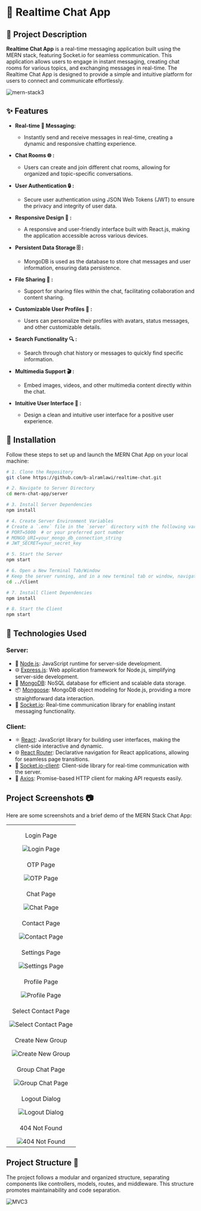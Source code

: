 # 💬 Realtime Chat App

## 🚀 Project Description

**Realtime Chat App** is a real-time messaging application built using the MERN stack, featuring Socket.io for seamless communication. This application allows users to engage in instant messaging, creating chat rooms for various topics, and exchanging messages in real-time. The Realtime Chat App is designed to provide a simple and intuitive platform for users to connect and communicate effortlessly.

![mern-stack3](https://github.com/b-alramlawi/realtime-chat/assets/63581864/bfdac413-92b2-4b82-a5df-a4cfb80a429a)

## ✨ Features

- **Real-time 🚀 Messaging:**
  - Instantly send and receive messages in real-time, creating a dynamic and responsive chatting experience.

- **Chat Rooms 🌐 :**
  - Users can create and join different chat rooms, allowing for organized and topic-specific conversations.

- **User Authentication 🔒 :**
  - Secure user authentication using JSON Web Tokens (JWT) to ensure the privacy and integrity of user data.

- **Responsive Design 📱 :**
  - A responsive and user-friendly interface built with React.js, making the application accessible across various devices.

- **Persistent Data Storage 🗄️ :**
  - MongoDB is used as the database to store chat messages and user information, ensuring data persistence.

- **File Sharing 📎 :**
  - Support for sharing files within the chat, facilitating collaboration and content sharing.

- **Customizable User Profiles 🎨 :**
  - Users can personalize their profiles with avatars, status messages, and other customizable details.

- **Search Functionality 🔍 :**
  - Search through chat history or messages to quickly find specific information.

- **Multimedia Support 🎬 :**
  - Embed images, videos, and other multimedia content directly within the chat.

- **Intuitive User Interface 🎨 :**
  - Design a clean and intuitive user interface for a positive user experience.


## 🚀 Installation

Follow these steps to set up and launch the MERN Chat App on your local machine:
```bash
# 1. Clone the Repository
git clone https://github.com/b-alramlawi/realtime-chat.git

# 2. Navigate to Server Directory
cd mern-chat-app/server

# 3. Install Server Dependencies
npm install

# 4. Create Server Environment Variables
# Create a `.env` file in the `server` directory with the following variables:
# PORT=5000  # or your preferred port number
# MONGO_URI=your_mongo_db_connection_string
# JWT_SECRET=your_secret_key

# 5. Start the Server
npm start

# 6. Open a New Terminal Tab/Window
# Keep the server running, and in a new terminal tab or window, navigate to the client directory:
cd ../client

# 7. Install Client Dependencies
npm install

# 8. Start the Client
npm start
```

## 🚀 Technologies Used

### Server:
- 🚀 [Node.js](https://nodejs.org/): JavaScript runtime for server-side development.
- 🌐 [Express.js](https://expressjs.com/): Web application framework for Node.js, simplifying server-side development.
- 🍃 [MongoDB](https://www.mongodb.com/): NoSQL database for efficient and scalable data storage.
- 📦 [Mongoose](https://mongoosejs.com/): MongoDB object modeling for Node.js, providing a more straightforward data interaction.
- 🔗 [Socket.io](https://socket.io/): Real-time communication library for enabling instant messaging functionality.

### Client:
- ⚛️ [React](https://reactjs.org/): JavaScript library for building user interfaces, making the client-side interactive and dynamic.
- 🌐 [React Router](https://reactrouter.com/): Declarative navigation for React applications, allowing for seamless page transitions.
- 🔗 [Socket.io-client](https://socket.io/docs/v4/client-api/): Client-side library for real-time communication with the server.
- 📡 [Axios](https://axios-http.com/): Promise-based HTTP client for making API requests easily.

## Project Screenshots 📷

Here are some screenshots and a brief demo of the MERN Stack Chat App:

<table class="full-width">
  <tr>
    <td align="center">
      <p class="screenshot-title">Login Page</p>
      <img src="./screenshots/login-page.png" alt="Login Page">
    </td>
  </tr>
  <tr>
    <td align="center">
      <p class="screenshot-title">OTP Page</p>
      <img src="./screenshots/otp-page.png" alt="OTP Page">
    </td>
  </tr>
  <tr>
    <td align="center">
      <p class="screenshot-title">Chat Page</p>
      <img src="./screenshots/chat-page.png" alt="Chat Page">
    </td>
  </tr>
  <tr>
    <td align="center">
      <p class="screenshot-title">Contact Page</p>
      <img src="./screenshots/contact-page.png" alt="Contact Page">
    </td>
  </tr>
  <tr>
    <td align="center">
      <p class="screenshot-title">Settings Page</p>
      <img src="./screenshots/settings-page.png" alt="Settings Page">
    </td>
  </tr>
  <tr>
    <td align="center">
      <p class="screenshot-title">Profile Page</p>
      <img src="./screenshots/profile-page.png" alt="Profile Page">
    </td>
  </tr>
  <tr>
    <td align="center">
      <p class="screenshot-title">Select Contact Page</p>
      <img src="./screenshots/select-contact-page.png" alt="Select Contact Page">
    </td>
  </tr>
  <tr>
    <td align="center">
      <p class="screenshot-title">Create New Group</p>
      <img src="./screenshots/create-new-group.png" alt="Create New Group">
    </td>
  </tr>
  <tr>
    <td align="center">
      <p class="screenshot-title">Group Chat Page</p>
      <img src="./screenshots/group-chat-page.png" alt="Group Chat Page">
    </td>
  </tr>
  <tr>
    <td align="center">
      <p class="screenshot-title">Logout Dialog</p>
      <img src="./screenshots/logout-dialog.png" alt="Logout Dialog">
    </td>
  </tr>
  <tr>
    <td align="center">
      <p class="screenshot-title">404 Not Found</p>
      <img src="./screenshots/404-not-found.png" alt="404 Not Found">
    </td>
  </tr>
</table>


## Project Structure 📁

The project follows a modular and organized structure, separating components like controllers, models, routes, and middleware. This structure promotes maintainability and code separation.

![MVC3](https://www.freecodecamp.org/news/content/images/2021/04/MVC3.png)
